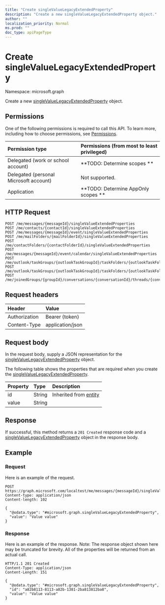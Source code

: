 ```yaml
---
title: "Create singleValueLegacyExtendedProperty"
description: "Create a new singleValueLegacyExtendedProperty object."
author: ""
localization_priority: Normal
ms.prod: ""
doc_type: apiPageType
---
```


# Create singleValueLegacyExtendedProperty

Namespace: microsoft.graph

Create a new [singleValueLegacyExtendedProperty](../resources/singlevaluelegacyextendedproperty.md) object.

## Permissions
One of the following permissions is required to call this API. To learn more, including how to choose permissions, see [Permissions](/concepts/permissions-reference.md).

|Permission type|Permissions (from most to least privileged)|
|:---|:---|
|Delegated (work or school account)|**TODO: Determine scopes **|
|Delegated (personal Microsoft account)|Not supported.|
|Application|**TODO: Determine AppOnly scopes **|

## HTTP Request
<!-- {
  "blockType": "ignored"
}
-->
``` http
POST /me/messages/{messageId}/singleValueExtendedProperties
POST /me/contacts/{contactId}/singleValueExtendedProperties
POST /me/messages/{messageId}/event/singleValueExtendedProperties
POST /me/mailFolders/{mailFolderId}/singleValueExtendedProperties
POST /me/contactFolders/{contactFolderId}/singleValueExtendedProperties
POST /me/messages/{messageId}/event/calendar/singleValueExtendedProperties
POST /me/outlook/taskGroups/{outlookTaskGroupId}/taskFolders/{outlookTaskFolderId}/singleValueExtendedProperties
POST /me/outlook/taskGroups/{outlookTaskGroupId}/taskFolders/{outlookTaskFolderId}/tasks/{outlookTaskId}/singleValueExtendedProperties
POST /me/joinedGroups/{groupId}/conversations/{conversationId}/threads/{conversationThreadId}/posts/{postId}/singleValueExtendedProperties
```

## Request headers
|Header|Value|
|:---|:---|
|Authorization|Bearer {token}|
|Content-Type|application/json|

## Request body
In the request body, supply a JSON representation for the [singleValueLegacyExtendedProperty](../resources/singlevaluelegacyextendedproperty.md) object.

The following table shows the properties that are required when you create the [singleValueLegacyExtendedProperty](../resources/singlevaluelegacyextendedproperty.md).

|Property|Type|Description|
|:---|:---|:---|
|id|String| Inherited from [entity](../resources/entity.md)|
|value|String||



## Response
If successful, this method returns a `201 Created` response code and a [singleValueLegacyExtendedProperty](../resources/singlevaluelegacyextendedproperty.md) object in the response body.

## Example

### Request
Here is an example of the request.
<!-- {
  "blockType": "request",
  "name": "create_singlevaluelegacyextendedproperty_from_"
}
-->
``` http
POST https://graph.microsoft.com/localtest/me/messages/{messageId}/singleValueExtendedProperties
Content-type: application/json
Content-length: 102

{
  "@odata.type": "#microsoft.graph.singleValueLegacyExtendedProperty",
  "value": "Value value"
}
```

### Response
Here is an example of the response. Note: The response object shown here may be truncated for brevity. All of the properties will be returned from an actual call.
<!-- {
  "blockType": "response",
  "truncated": true,
  "@odata.type": "microsoft.graph.singlevaluelegacyextendedproperty"
}
-->
``` http
HTTP/1.1 201 Created
Content-Type: application/json
Content-Length: 151

{
  "@odata.type": "#microsoft.graph.singleValueLegacyExtendedProperty",
  "id": "a82b8113-8113-a82b-1381-2ba813812ba8",
  "value": "Value value"
}
```

